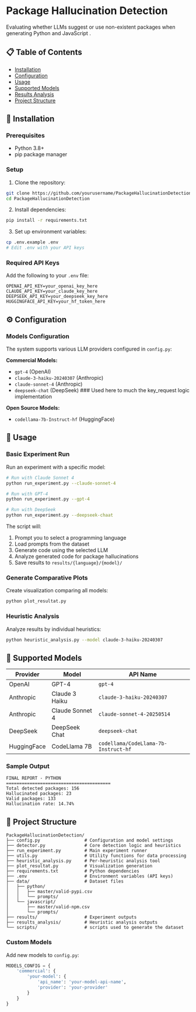 # Package Hallucination Detection

Evaluating whether LLMs suggest or use non-existent packages when generating Python and JavaScript .

## 📋 Table of Contents


- [Installation](#installation)
- [Configuration](#configuration)
- [Usage](#usage)
- [Supported Models](#supported-models)
- [Results Analysis](#results-analysis)
- [Project Structure](#project-structure)



## 🚀 Installation

### Prerequisites

- Python 3.8+
- pip package manager

### Setup

1. Clone the repository:
```bash
git clone https://github.com/yourusername/PackageHallucinationDetection.git
cd PackageHallucinationDetection
```

2. Install dependencies:
```bash
pip install -r requirements.txt
```

3. Set up environment variables:
```bash
cp .env.example .env
# Edit .env with your API keys
```

### Required API Keys

Add the following to your `.env` file:

```env
OPENAI_API_KEY=your_openai_key_here
CLAUDE_API_KEY=your_claude_key_here
DEEPSEEK_API_KEY=your_deepseek_key_here
HUGGINGFACE_API_KEY=your_hf_token_here
```

## ⚙️ Configuration

### Models Configuration

The system supports various LLM providers configured in `config.py`:

**Commercial Models:**
- `gpt-4` (OpenAI)
- `claude-3-haiku-20240307` (Anthropic)
- `claude-sonnet-4` (Anthropic)
- `deepseek-chat` (DeepSeek)  ### Used here to much the key_request logic implementation 

**Open Source Models:**
- `codellama-7b-Instruct-hf` (HuggingFace)


## 📖 Usage

### Basic Experiment Run

Run an experiment with a specific model:

```bash
# Run with Claude Sonnet 4
python run_experiment.py --claude-sonnet-4

# Run with GPT-4
python run_experiment.py --gpt-4

# Run with DeepSeek
python run_experiment.py --deepseek-chaat
```

The script will:
1. Prompt you to select a programming language
2. Load prompts from the dataset
3. Generate code using the selected LLM
4. Analyze generated code for package hallucinations
5. Save results to `results/{language}/{model}/`



### Generate Comparative Plots

Create visualization comparing all models:

```bash
python plot_resultat.py
```
### Heuristic Analysis

Analyze results by individual heuristics:

```bash
python heuristic_analysis.py --model claude-3-haiku-20240307
```

## 🤖 Supported Models

| Provider | Model | API Name |
|----------|-------|----------|
| OpenAI | GPT-4 | `gpt-4` |
| Anthropic | Claude 3 Haiku | `claude-3-haiku-20240307` |
| Anthropic | Claude Sonnet 4 | `claude-sonnet-4-20250514` |
| DeepSeek | DeepSeek Chat | `deepseek-chat` |
| HuggingFace | CodeLlama 7B | `codellama/CodeLlama-7b-Instruct-hf` |



### Sample Output

```
FINAL REPORT - PYTHON
========================================
Total detected packages: 156
Hallucinated packages: 23
Valid packages: 133
Hallucination rate: 14.74%
```

## 📁 Project Structure

```
PackageHallucinationDetection/
├── config.py                 # Configuration and model settings
├── detector.py               # Core detection logic and heuristics
├── run_experiment.py         # Main experiment runner
├── utils.py                  # Utility functions for data processing
├── heuristic_analysis.py     # Per-heuristic analysis tool
├── plot_resultat.py          # Visualization generation
├── requirements.txt          # Python dependencies
├── .env                      # Environment variables (API keys)
├── data/                     # Dataset files
│   ├── python/
│   │   ├── master/valid-pypi.csv
│   │   └── prompts/
│   └── javascript/
│       ├── master/valid-npm.csv
│       └── prompts/
├── results/                  # Experiment outputs
├── results_analysis/         # Heuristic analysis outputs
└── scripts/                  # scripts used to generate the dataset 
```

### Custom Models

Add new models to `config.py`:

```python
MODELS_CONFIG = {
    'commercial': {
        'your-model': {
            'api_name': 'your-model-api-name',
            'provider': 'your-provider'
        }
    }
}
```


